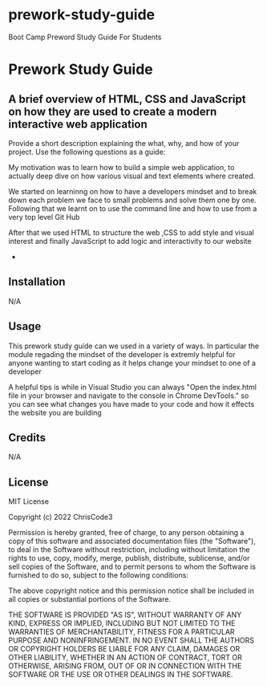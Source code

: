# prework-study-guide
Boot Camp Preword Study Guide For Students

# Prework Study Guide

## A brief overview of HTML, CSS and JavaScript on how they are used to create a modern interactive web application

Provide a short description explaining the what, why, and how of your project. Use the following questions as a guide:

My motivation was to learn how to build a simple web application, to actually deep dive on how various visual and text elements where created.

We started on learninng on how to have a developers mindset and to break down each problem we face to small problems and solve them one by one.
Following that we learnt on to use the command line  and how to use from a very top level Git Hub

After that we used HTML to structure the web ,CSS to add style and visual interest and finally JavaScript to add logic and interactivity to our website


-

## Installation

N/A

## Usage

This prework study guide can we used in a variety of ways. In particular the module regading the mindset of the developer is extremly helpful for anyone wanting to start coding as it helps change your mindset to one of a developer

A helpful tips is while in Visual Studio you can always "Open the index.html file in your browser and navigate to the console in Chrome DevTools." so you can see what changes you have made to your code and how it effects the website you are building




## Credits

N/A

## License

MIT License

Copyright (c) 2022 ChrisCode3

Permission is hereby granted, free of charge, to any person obtaining a copy
of this software and associated documentation files (the "Software"), to deal
in the Software without restriction, including without limitation the rights
to use, copy, modify, merge, publish, distribute, sublicense, and/or sell
copies of the Software, and to permit persons to whom the Software is
furnished to do so, subject to the following conditions:

The above copyright notice and this permission notice shall be included in all
copies or substantial portions of the Software.

THE SOFTWARE IS PROVIDED "AS IS", WITHOUT WARRANTY OF ANY KIND, EXPRESS OR
IMPLIED, INCLUDING BUT NOT LIMITED TO THE WARRANTIES OF MERCHANTABILITY,
FITNESS FOR A PARTICULAR PURPOSE AND NONINFRINGEMENT. IN NO EVENT SHALL THE
AUTHORS OR COPYRIGHT HOLDERS BE LIABLE FOR ANY CLAIM, DAMAGES OR OTHER
LIABILITY, WHETHER IN AN ACTION OF CONTRACT, TORT OR OTHERWISE, ARISING FROM,
OUT OF OR IN CONNECTION WITH THE SOFTWARE OR THE USE OR OTHER DEALINGS IN THE
SOFTWARE.


